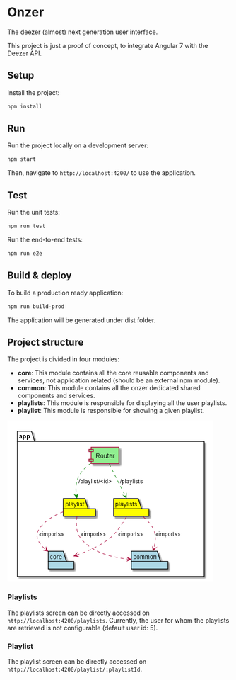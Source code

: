 # Onzer

The deezer (almost) next generation user interface.

This project is just a proof of concept, to integrate Angular 7 with the Deezer API.

## Setup

Install the project:
```bash
npm install
```

## Run

Run the project locally on a development server:
```bash
npm start
```
Then, navigate to `http://localhost:4200/` to use the application.

## Test

Run the unit tests:
```bash
npm run test
```

Run the end-to-end tests:
```bash
npm run e2e
```

## Build & deploy

To build a production ready application:
```bash
npm run build-prod
```
The application will be generated under dist folder.

## Project structure

The project is divided in four modules:

* **core**: This module contains all the core reusable components and services, not application related (should be an external npm module).
* **common**: This module contains all the onzer dedicated shared components and services.
* **playlists**: This module is responsible for displaying all the user playlists.
* **playlist**: This module is responsible for showing a given playlist.

![](./documentation/architecture/diagrams/onzer-overview.component.png)

### Playlists

The playlists screen can be directly accessed on `http://localhost:4200/playlists`.
Currently, the user for whom the playlists are retrieved is not configurable (default user id: 5).

### Playlist

The playlist screen can be directly accessed on `http://localhost:4200/playlist/:playlistId`.
